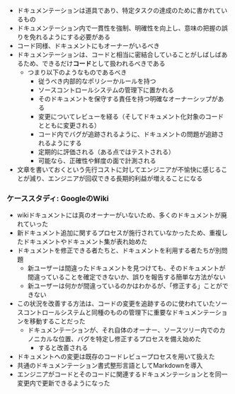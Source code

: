 - ドキュメンテーションは道具であり、特定タスクの達成のために書かれているもの
- ドキュメンテーション内で一貫性を強制、明確性を向上し、意味の把握の誤りを免れるようにする必要がある
- コード同様、ドキュメントにもオーナーがいるべき
- ドキュメンテーションは、コードと相当に密結合していることがしばしばあるため、できるだけ**コード**として扱われるべきである
	- つまり以下のようなものであるべき
		- 従うべき内部的なポリシーかルールを持つ
		- ソースコントロールシステムの管理下に置かれる
		- そのドキュメントを保守する責任を持つ明確なオーナーシップがある
		- 変更についてレビューを経る（そしてドキュメント化対象のコードとともに変更される）
		- コード内でバグが追跡されるように、ドキュメントの問題が追跡されるようにする
		- 定期的に評価される（ある点ではテストされる）
		- 可能なら、正確性や鮮度の面で計測される
- 文章を書いておくという先行コストに対してエンジニアが不愉快に感じることが減り、エンジニアが回収できる長期的利益が増えることになる

### ケーススタディ: GoogleのWiki

- wikiドキュメントには真のオーナーがいないため、多くのドキュメントが廃れていった
- 新ドキュメント追加に関するプロセスが施行されていなかったため、重複したドキュメントやドキュメント集が表れ始めた
- ドキュメントを修正できる者たちと、ドキュメントを利用する者たちが別問題
	- 新ユーザーは間違ったドキュメントを見つけても、そのドキュメントが間違っていることを確定できないか、誤りを報告する簡単な方法がない
	- 新ユーザーは何かが間違っているのかはわかるが、「修正する」ことができない
- この状況を改善する方法は、コードの変更を追跡するのに使われていたソースコントロールシステムと同種のものの管理下に重要なドキュメンテーションを移動することだった
	- ドキュメンテーションが、それ自体のオーナー、ソースツリー内でのカノニカルな位置、バグを特定し修正するプロセスを備え始めた
		- すると改善される
- ドキュメントへの変更は既存のコードレビュープロセスを用いて扱えた
- 共通のドキュメンテーション書式整形言語としてMarkdownを導入
- エンジニアがコードとそのコードに関連するドキュメンテーションとを同一変更内で更新できるようになった